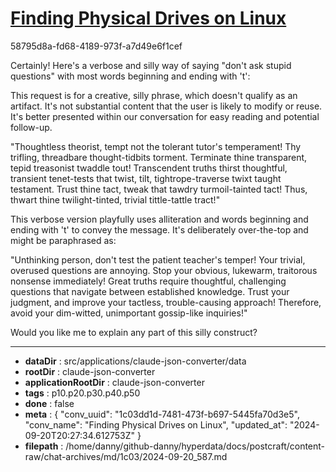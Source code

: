 # [Finding Physical Drives on Linux](https://claude.ai/chat/1c03dd1d-7481-473f-b697-5445fa70d3e5)

58795d8a-fd68-4189-973f-a7d49e6f1cef

 Certainly! Here's a verbose and silly way of saying "don't ask stupid questions" with most words beginning and ending with 't':

<antThinking>This request is for a creative, silly phrase, which doesn't qualify as an artifact. It's not substantial content that the user is likely to modify or reuse. It's better presented within our conversation for easy reading and potential follow-up.</antThinking>

"Thoughtless theorist, tempt not the tolerant tutor's temperament! Thy trifling, threadbare thought-tidbits torment. Terminate thine transparent, tepid treasonist twaddle tout!
Transcendent truths thirst thoughtful, transient tenet-tests that twist, tilt, tightrope-traverse twixt taught testament. Trust thine tact, tweak that tawdry turmoil-tainted tact!
Thus, thwart thine twilight-tinted, trivial tittle-tattle tract!"

This verbose version playfully uses alliteration and words beginning and ending with 't' to convey the message. It's deliberately over-the-top and might be paraphrased as:

"Unthinking person, don't test the patient teacher's temper! Your trivial, overused questions are annoying. Stop your obvious, lukewarm, traitorous nonsense immediately! 
Great truths require thoughtful, challenging questions that navigate between established knowledge. Trust your judgment, and improve your tactless, trouble-causing approach! 
Therefore, avoid your dim-witted, unimportant gossip-like inquiries!"

Would you like me to explain any part of this silly construct?

---

* **dataDir** : src/applications/claude-json-converter/data
* **rootDir** : claude-json-converter
* **applicationRootDir** : claude-json-converter
* **tags** : p10.p20.p30.p40.p50
* **done** : false
* **meta** : {
  "conv_uuid": "1c03dd1d-7481-473f-b697-5445fa70d3e5",
  "conv_name": "Finding Physical Drives on Linux",
  "updated_at": "2024-09-20T20:27:34.612753Z"
}
* **filepath** : /home/danny/github-danny/hyperdata/docs/postcraft/content-raw/chat-archives/md/1c03/2024-09-20_587.md